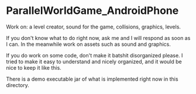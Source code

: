 # ParallelWorldGame_AndroidPhone

Work on: a level creator, sound for the game, collisions, graphics, levels.

If you don't know what to do right now, ask me and I will respond as soon as I can.  In the meanwhile work
on assets such as sound and graphics.

If you do work on some code, don't make it batshit disorganized please.  I tried to make it easy to understand and
nicely organized, and it would be nice to keep it like this.

There is a demo executable jar of what is implemented right now in this directory.
